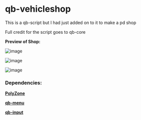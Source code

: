 # qb-vehicleshop

This is a qb-script but I had just added on to it to make a pd shop

Full credit for the script goes to qb-core

**Preview of Shop:**

![image](https://cdn.discordapp.com/attachments/833748218516209744/915104784099467334/unknown.png)

![image](https://cdn.discordapp.com/attachments/833748218516209744/915104969542213682/unknown.png)

![image](https://cdn.discordapp.com/attachments/833748218516209744/915105006586298378/unknown.png)

### Dependencies:

**[PolyZone](https://github.com/qbcore-framework/PolyZone)**

**[qb-menu](https://github.com/qbcore-framework/qb-menu)**

**[qb-input](https://github.com/qbcore-framework/qb-input)**
